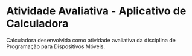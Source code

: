 # Atividade Avaliativa - Aplicativo de Calculadora

Calculadora desenvolvida como atividade avaliativa da disciplina de Programação para Dispositivos Móveis.
